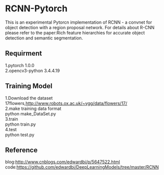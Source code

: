 # RCNN-Pytorch
This is an experimental Pytorcn implementation of RCNN - a convnet for object detection with a region proposal network. For details about R-CNN please refer to the paper:Rich feature hierarchies for accurate object detection and semantic segmentation.  
## Requirment   
1.pytorch 1.0.0  
2.opencv3-python 3.4.4.19  
## Training Model  
1.Download the dataset  
17flowers,http://www.robots.ox.ac.uk/~vgg/data/flowers/17/  
2.make training data format  
python make_DataSet.py  
3.train  
python train.py  
4.test  
python test.py  

## Reference
blog:http://www.cnblogs.com/edwardbi/p/5647522.html  
code:https://github.com/edwardbi/DeepLearningModels/tree/master/RCNN
   
  
